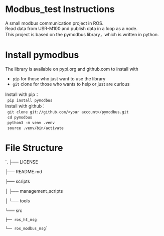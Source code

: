 # Modbus_test  Instructions
A small modbus communication project in ROS.   
Read data from USR-M100 and publish data in a loop as a node.  
This project is based on the pymodbus library，which is written in python.  
# Install pymodbus
The library is available on pypi.org and github.com to install with  
- `pip` for those who just want to use the library  
- `git` clone for those who wants to help or just are curious

Install with pip：  
&ensp;`pip install pymodbus`  
Install with github：  
&ensp;`git clone git://github.com/<your account>/pymodbus.git`  
&ensp;`cd pymodbus`  
&ensp;`python3 -m venv .venv`  
&ensp;`source .venv/bin/activate`  
# File Structure
`.
├── LICENSE  

├── README.md  

├── scripts  

│   ├── management_scripts  

│   └── tools  

└── src  

    ├── ros_ht_msg  
    
    └── ros_modbus_msg`  
    


